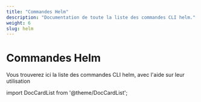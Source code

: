 ```yaml
---
title: "Commandes Helm"
description: "Documentation de toute la liste des commandes CLI helm."
weight: 6
slug: helm
---
```


# Commandes Helm

Vous trouverez ici la liste des commandes CLI helm, avec l'aide sur leur utilisation

import DocCardList from '@theme/DocCardList';

<DocCardList />